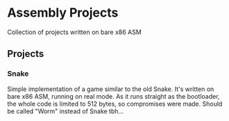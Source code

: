 # Assembly Projects
Collection of projects written on bare x86 ASM

## Projects
  ### Snake
  Simple implementation of a game similar to the old Snake.
  It's written on bare x86 ASM, running on real mode.
  As it runs straight as the bootloader, the whole code is limited to 512 bytes, so compromises were made. Should be called "Worm" instead of Snake tbh...

